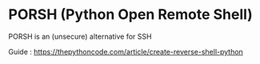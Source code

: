 # PORSH (Python Open Remote Shell)

PORSH is an (unsecure) alternative for SSH

Guide : https://thepythoncode.com/article/create-reverse-shell-python